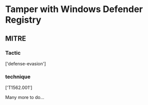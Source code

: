 # Tamper with Windows Defender Registry

## MITRE

### Tactic
['defense-evasion']

### technique
['T1562.001']

Many more to do...
